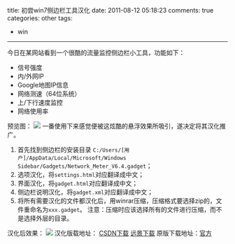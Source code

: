 title: 初尝win7侧边栏工具汉化
date: 2011-08-12 05:18:23
comments: true
categories: other
tags:
- win
---
今日在某网站看到一个很酷的流量监控侧边栏小工具，功能如下：
*   信号强度
*   内/外网IP
*   Google地图IP信息
*   网络测速（64位系统）
*   上/下行速度监控
*   网络使用率
<!--more-->
预览图：
![](http://imogos.oss.aliyuncs.com/win7-sidebar-hanz/win7-sidebar-hanz1.png)
一番使用下来感觉便被这炫酷的悬浮效果所吸引，遂决定将其汉化推广。
1.  首先找到侧边栏的安装目录
    `C:/Users/[用户]/AppData/Local/Microsoft/Windows Sidebar/Gadgets/Network_Meter_V6.4.gadget`；
2.  选项汉化，将`settings.html`对应翻译成中文；
3.  界面汉化，将`gadget.html`对应翻译成中文；
4.  侧边栏说明汉化，将`gadget.xml`对应翻译成中文；
5.  将所有需要汉化的文件都汉化后，用winrar压缩，压缩格式要选择zip的，文件重命名为`xxx.gadget`。 注意：压缩时应该选择所有的文件进行压缩，而不是选择外层的目录。

汉化后效果：
![](http://imogos.oss.aliyuncs.com/win7-sidebar-hanz/win7-sidebar-hanz2.jpg)
汉化版载地址： [CSDN下载](http://download.csdn.net/source/3092070) [远景下载](http://bbs.pcbeta.com/viewthread.php?tid=847267&page=1&extra=)
原版下载地址：[官方](http://addgadget.com/network_meter/)
